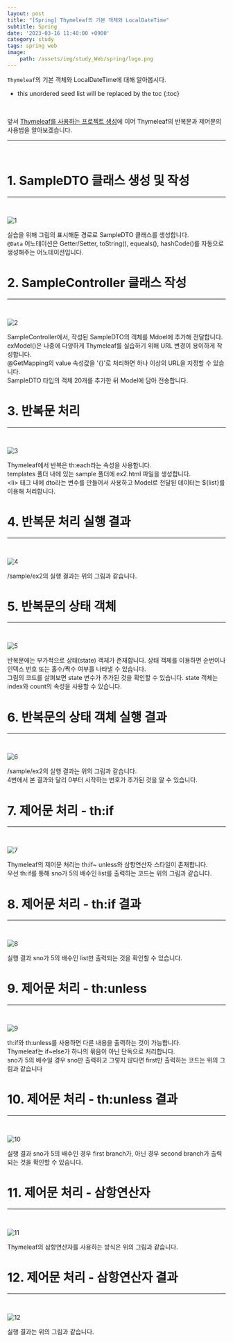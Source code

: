 ```yaml
---
layout: post
title: "[Spring] Thymeleaf의 기본 객체와 LocalDateTime"
subtitle: Spring
date: '2023-03-16 11:40:00 +0900'
category: study
tags: spring web
image:
    path: /assets/img/study_Web/spring/logo.png
---
```


`Thymeleaf`의 기본 객체와 LocalDateTime에 대해 알아봅시다.

<!--more-->

* this unordered seed list will be replaced by the toc
{:toc}
<br>

앞서 [Thymeleaf를 사용하는 프로젝트 생성](https://heesung98.github.io/study/Spring-_Thymeleaf%EB%A5%BC_%EC%82%AC%EC%9A%A9%ED%95%98%EB%8A%94_%ED%94%84%EB%A1%9C%EC%A0%9D%ED%8A%B8_%EC%83%9D%EC%84%B1.html)에 이어 Thymeleaf의 반복문과 제어문의 사용법을 알아보겠습니다.

---
<br>

# 1. SampleDTO 클래스 생성 및 작성
---
<br>

![1](/assets/img/study_Web/spring/2023-03-15-[Spring]_Thymeleaf의_반복문과_제어문/1.PNG)
<br>

실습을 위해 그림의 표시해둔 경로로 SampleDTO 클래스를 생성합니다.<br>
`@Data` 어노테이션은 Getter/Setter, toString(), equeals(), hashCode()를 자동으로 생성해주는 어노테이션입니다.<br>

# 2. SampleController 클래스 작성
---
<br>

![2](/assets/img/study_Web/spring/2023-03-15-[Spring]_Thymeleaf의_반복문과_제어문/2.PNG)
<br>

SampleController에서, 작성된 SampleDTO의 객체를 Mdoel에 추가해 전달합니다.<br>
exModel()은 나중에 다양하게 Thymeleaf를 실습하기 위해 URL 변경이 용이하게 작성합니다.<br> @GetMapping의 value 속성값을 '{}'로 처리하면 하나 이상의 URL을 지정할 수 있습니다.<br>
SampleDTO 타입의 객체 20개를 추가한 뒤 Model에 담아 전송합니다.<br>

# 3. 반복문 처리
---
<br>

![3](/assets/img/study_Web/spring/2023-03-15-[Spring]_Thymeleaf의_반복문과_제어문/3.PNG)
<br>

Thymeleaf에서 반복은 th:each라는 속성을 사용합니다.<br>
templates 폴더 내에 있는 sample 폴더에 ex2.html 파일을 생성합니다.<br>
\<li\> 태그 내에 dto라는 변수를 만들어서 사용하고 Model로 전달된 데이터는 ${list}를 이용해 처리합니다.


# 4. 반복문 처리 실행 결과
---
<br>

![4](/assets/img/study_Web/spring/2023-03-15-[Spring]_Thymeleaf의_반복문과_제어문/4.PNG)
<br>

/sample/ex2의 실행 결과는 위의 그림과 같습니다.<br>

# 5. 반복문의 상태 객체
---
<br>

![5](/assets/img/study_Web/spring/2023-03-15-[Spring]_Thymeleaf의_반복문과_제어문/5.PNG)
<br>

반복문에는 부가적으로 상태(state) 객체가 존재합니다. 상태 객체를 이용하면 순번이나 인덱스 번호 또는 홀수/짝수 여부를 나타낼 수 있습니다.<br>
그림의 코드를 살펴보면 state 변수가 추가된 것을 확인할 수 있습니다. state 객체는 index와 count의 속성을 사용할 수 있습니다.

# 6. 반복문의 상태 객체 실행 결과
---
<br>

![6](/assets/img/study_Web/spring/2023-03-15-[Spring]_Thymeleaf의_반복문과_제어문/6.PNG)
<br>

/sample/ex2의 실행 결과는 위의 그림과 같습니다.<br>
4번에서 본 결과와 달리 0부터 시작하는 번호가 추가된 것을 알 수 있습니다.<br>

# 7. 제어문 처리 - th:if
---
<br>

![7](/assets/img/study_Web/spring/2023-03-15-[Spring]_Thymeleaf의_반복문과_제어문/7.PNG)
<br>

Thymeleaf의 제어문 처리는 th:if~ unless와 삼항연산자 스타일이 존재합니다.<br>
우선 th:if를 통해 sno가 5의 배수인 list를 출력하는 코드는 위의 그림과 같습니다.<br>

# 8. 제어문 처리 - th:if 결과
---
<br>

![8](/assets/img/study_Web/spring/2023-03-15-[Spring]_Thymeleaf의_반복문과_제어문/8.PNG)
<br>

실행 결과 sno가 5의 배수인 list만 출력되는 것을 확인할 수 있습니다.<br>

# 9. 제어문 처리 - th:unless
---
<br>

![9](/assets/img/study_Web/spring/2023-03-15-[Spring]_Thymeleaf의_반복문과_제어문/9.PNG)
<br>

th:if와 th:unless를 사용하면 다른 내용을 출력하는 것이 가능합니다.<br>
Thymeleaf는 if~else가 하나의 묶음이 아닌 단독으로 처리합니다.<br>
sno가 5의 배수일 경우 sno만 출력하고 그렇지 않다면 first만 출력하는 코드는 위의 그림과 같습니다<br>

# 10. 제어문 처리 - th:unless 결과
---
<br>

![10](/assets/img/study_Web/spring/2023-03-15-[Spring]_Thymeleaf의_반복문과_제어문/10.PNG)
<br>

실행 결과 sno가 5의 배수인 경우 first branch가, 아닌 경우 second branch가 출력되는 것을 확인할 수 있습니다.

# 11. 제어문 처리 - 삼항연산자
---
<br>

![11](/assets/img/study_Web/spring/2023-03-15-[Spring]_Thymeleaf의_반복문과_제어문/11.PNG)
<br>

Thymeleaf의 삼항연산자를 사용하는 방식은 위의 그림과 같습니다.

# 12. 제어문 처리 - 삼항연산자 결과
---
<br>

![12](/assets/img/study_Web/spring/2023-03-15-[Spring]_Thymeleaf의_반복문과_제어문/12.PNG)
<br>

실행 결과는 위의 그림과 같습니다.<br>